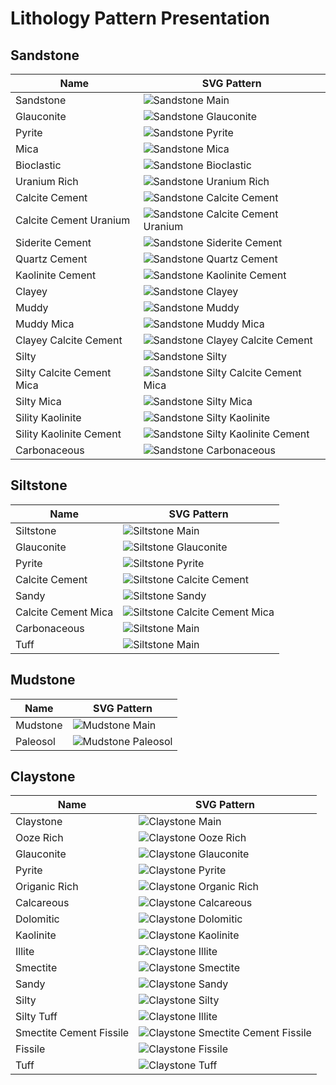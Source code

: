 # Lithology Pattern Presentation

## Sandstone

| Name                      | SVG Pattern                                                    |
| ------------------------- | -------------------------------------------------------------- |
| Sandstone                 | ![Sandstone Main](./assets/svg/30000.svg)                      |
| Glauconite                | ![Sandstone Glauconite](./assets/svg/30017.svg)                |
| Pyrite                    | ![Sandstone Pyrite](./assets/svg/30019.svg)                    |
| Mica                      | ![Sandstone Mica](./assets/svg/30021.svg)                      |
| Bioclastic                | ![Sandstone Bioclastic](./assets/svg/30031.svg)                |
| Uranium Rich              | ![Sandstone Uranium Rich](./assets/svg/30066.svg)              |
| Calcite Cement            | ![Sandstone Calcite Cement](./assets/svg/30100.svg)            |
| Calcite Cement Uranium    | ![Sandstone Calcite Cement Uranium](./assets/svg/30166.svg)    |
| Siderite Cement           | ![Sandstone Siderite Cement](./assets/svg/30300.svg)           |
| Quartz Cement             | ![Sandstone Quartz Cement](./assets/svg/30400.svg)             |
| Kaolinite Cement          | ![Sandstone Kaolinite Cement](./assets/svg/30500.svg)          |
| Clayey                    | ![Sandstone Clayey](./assets/svg/31000.svg)                    |
| Muddy                     | ![Sandstone Muddy](./assets/svg/32000.svg)                     |
| Muddy Mica                | ![Sandstone Muddy Mica](./assets/svg/32021.svg)                |
| Clayey Calcite Cement     | ![Sandstone Clayey Calcite Cement](./assets/svg/32100.svg)     |
| Silty                     | ![Sandstone Silty](./assets/svg/33000.svg)                     |
| Silty Calcite Cement Mica | ![Sandstone Silty Calcite Cement Mica](./assets/svg/33121.svg) |
| Silty Mica                | ![Sandstone Silty Mica](./assets/svg/33021.svg)                |
| Sility Kaolinite          | ![Sandstone Silty Kaolinite](./assets/svg/33022.svg)           |
| Sility Kaolinite Cement   | ![Sandstone Silty Kaolinite Cement](./assets/svg/33500.svg)    |
| Carbonaceous              | ![Sandstone Carbonaceous](./assets/svg/30023.svg)              |

## Siltstone

| Name                | SVG Pattern                                              |
| ------------------- | -------------------------------------------------------- |
| Siltstone           | ![Siltstone Main](./assets/svg/40000.svg)                |
| Glauconite          | ![Siltstone Glauconite](./assets/svg/40017.svg)          |
| Pyrite              | ![Siltstone Pyrite](./assets/svg/40019.svg)              |
| Calcite Cement      | ![Siltstone Calcite Cement](./assets/svg/40100.svg)      |
| Sandy               | ![Siltstone Sandy](./assets/svg/41000.svg)               |
| Calcite Cement Mica | ![Siltstone Calcite Cement Mica](./assets/svg/40121.svg) |
| Carbonaceous        | ![Siltstone Main](./assets/svg/40023.svg)                |
| Tuff                | ![Siltstone Main](./assets/svg/40015.svg)                |

## Mudstone

| Name     | SVG Pattern                                  |
| -------- | -------------------------------------------- |
| Mudstone | ![Mudstone Main](./assets/svg/50000.svg)     |
| Paleosol | ![Mudstone Paleosol](./assets/svg/50090.svg) |

## Claystone

| Name                    | SVG Pattern                                                  |
| ----------------------- | ------------------------------------------------------------ |
| Claystone               | ![Claystone Main](./assets/svg/60000.svg)                    |
| Ooze Rich               | ![Claystone Ooze Rich](./assets/svg/60014.svg)               |
| Glauconite              | ![Claystone Glauconite](./assets/svg/60017.svg)              |
| Pyrite                  | ![Claystone Pyrite](./assets/svg/60019.svg)                  |
| Origanic Rich           | ![Claystone Organic Rich](./assets/svg/60023.svg)            |
| Calcareous              | ![Claystone Calcareous](./assets/svg/60100.svg)              |
| Dolomitic               | ![Claystone Dolomitic](./assets/svg/60200.svg)               |
| Kaolinite               | ![Claystone Kaolinite](./assets/svg/60500.svg)               |
| Illite                  | ![Claystone Illite](./assets/svg/60600.svg)                  |
| Smectite                | ![Claystone Smectite](./assets/svg/60700.svg)                |
| Sandy                   | ![Claystone Sandy](./assets/svg/61000.svg)                   |
| Silty                   | ![Claystone Silty](./assets/svg/62000.svg)                   |
| Silty Tuff              | ![Claystone Illite](./assets/svg/62015.svg)                  |
| Smectite Cement Fissile | ![Claystone Smectite Cement Fissile](./assets/svg/60738.svg) |
| Fissile                 | ![Claystone Fissile](./assets/svg/60038.svg)                 |
| Tuff                    | ![Claystone Tuff](./assets/svg/60015.svg)                    |
